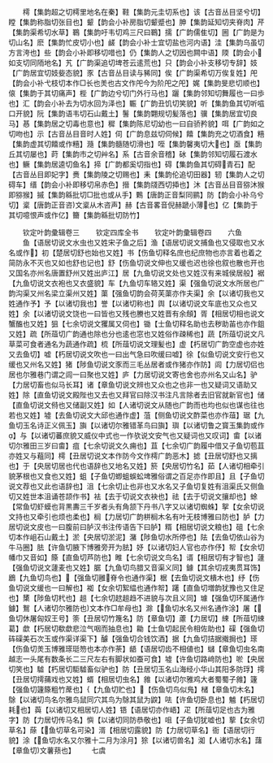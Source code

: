 <!-- { "loadSidebar": true } -->
　　樗【集韵超之切樗里地名在秦】鞋【集韵元圭切系也】该【古音丛目坚兮切】瞠【集韵称脂切张目也】颦【韵会小补房脂切颦蹙也】胂【集韵延知切夹脊肉】芹【集韵渠希切水草】鶤【集韵吁韦切鸡三尺曰鶤】擩【广韵儒隹切】圌【广韵是为切山名】麽【集韵忙皮切小也】鹾【韵会小补士宜切盐也河内语】洼【集韵乌虽切方言洿也】些【韵会小补即移切唶也】仍【集韵人之切因也闗中语】陾【韵会小如支切同陑地名】艽【广韵渠追切埤苍云逺荒也】只【韵会小补支移切专辞】妓【广韵居宜切妓姕态貌】豕【古音丛目读与豨同】俟【广韵渠希切万俟复姓】戺【韵会小补弋枝切本作□长也羙也古文作戺今为阶戺之戺】娓【集韵旻悲切顺也】偯【集韵于其切痛声】梐【广韵边兮切门外行马也】躧【集韵邻知切舞履也一曰歩也】汇【韵会小补去为切水回为泽也】辴【广韵丑饥切笑貌】听【集韵鱼其切听嗞口开貌】阮【集韵语韦切石山戴土】鬐【集韵翾规切髪落也】骥【集韵居宜切良马】惎【集韵居之切毒也意也】穉【集韵陈尼切幼也一曰自骄矜貌】咡【广韵如之切吻也】示【古音丛目音时人姓】伺【广韵息兹切伺候】饎【集韵充之切酒食】糦【集韵虚其切饎或作糦】瀡【集韵髓随切滑也】咥【集韵馨夷切大也】亟【集韵丘其切屡也】莳【集韵市之切艸名】系【古音余音稽】砅【集韵邻知切履石渡水也】鳜【集韵居逵切鱼名】揥【广韵都奚切指也】碍【集韵鱼其切碍青石】配【古音丛目即妃字】赉【集韵陵之切赐也】耒【集韵伦追切田器】轫【集韵人之切碍车】缙【韵会小补即移切帛赤色】搢【集韵牋西切揷也】沐【古音丛目音猕沐猴即猕猴】摵【集韵緜批切□批也或从手】鷅【唐韵正音梨同鹂】防【韵会小补乌兮切】楶【唐韵正音咨文楶从木咨声】赫【古音畧音倪赫蹏小薄也】亿【集韵于其切噫恨声或作亿】籋【集韵緜批切防竹】

　　钦定叶韵彚辑卷三
　　钦定四库全书
　　钦定叶韵彚辑卷四
　　六鱼
　　鱼【语居切说文水虫也又姓宋子鱼之后】渔【语居切说文捕鱼也又侵取也又水名或作】初【楚居切舒也始也又姓】书【伤鱼切释名庶也纪庶物也亦言着也着之简防永不灭也又如也舒也记也】舒【伤鱼切说文伸也又缓也迟也徐也叙也散也开也又国名亦州名唐置舒州又姓出庐江】居【九鱼切说文处也又姓汉有来城侯居般】裾【九鱼切说文衣袍也又衣盛貌】车【九鱼切车辂又姓】渠【强鱼切说文水所居也广韵沟渠又州名梁立渠州又姓】蕖【强鱼切韵会荷芙蕖亦作夫渠】余【以诸切我也又姓通作予】予【以诸切我也】誉【以诸切称也】舆【以诸切说文车底也又众也又姓】余【以诸切说文饶也一曰皆也又残也賸也又姓晋有余頠】胥【相居切相也说文蟹醢也又姓】狙【七余切说文玃属又伺也】锄【士鱼切释名助也去秽助苖也亦作鉏又姓】疏【所葅切广韵通也除也分也逺也窓也又姓俗作疎稀也】蔬【所葅切说文凡草菜可食者通名为蔬通作疏】梳【所葅切说文理髪也】虚【朽居切广韵空虚也亦姓又去鱼切】嘘【朽居切说文吹也一曰出气急曰吹缓曰嘘】徐【似鱼切说文安行也又缓也又州名又姓】猪【陟鱼切说文豕而三毛丛居者或作猪亦作防】闾【力居切侣也居也尔雅巷门谓之闾一曰聚也又姓】庐【力居切说文寄也舍也亦州名又山名】驴【力居切畜也似马长耳】诸【章鱼切说文辨也又众也之也非一也又疑词又语助又姓】除【直鱼切说文殿陛也又去也又拜官曰除汉书注凡言除者去旧官就新官也】储【直鱼切说文偫也又储副又姓】如【人诸切说文从随也广韵而也均也似也谋也往也若也又姓】墟【去鱼切说文大邱也通作虚】菹【侧鱼切说文酢菜也亦作葅】琚【九鱼切玉名诗正义佩玉】旟【以诸切尔雅错革鸟曰旟】璵【以诸切鲁之寳玉集韵或作】与【以诸切蕃庶貌又威仪中式也一作欤说文安气也又疑词也又叹词】畬【以诸切尔雅田三岁曰畬】疽【七余切说文久痈也】苴【七余切广韵履中借又子鱼切苞苴亦姓又与蒩同】樗【丑居切说文本作防今文作樗广韵恶木】摅【丑居切舒也又摛也】于【央居切居也代也语辞也又地名又姓】箊【央居切竹名】茹【人诸切相牵引貌茅根也又食也又姓】蛆【子鱼切蝍蛆蜈蚣埤雅俗谓之百足亦作即且】且【子鱼切说文荐也又此也语辞也】沮【七余切止也非也又水名又子鱼切复姓有沮渠氏又侧鱼切又姓世本沮诵苍颉作书】袪【去于切说文衣袂也】祛【去于切说文攘却也】蜍【常鱼切虾蟆也背黒夀三千岁者头有角颔下丹书八字又以诸切蜘蛛】挐【女余切说文持也又牵引也烦也柔也】榈【力居切广韵栟榈木名有叶无枝博雅曰防也】胪【力居切说文皮也一曰腹前曰胪汉书注传语告下曰胪】糈【相居切说文粮也】砠【七余切本作岨石山戴土】淤【央居切淤泥】潴【陟鱼切水所停也】阹【去鱼切依山谷为牛马圈】胠【许鱼切腋下博雅旁开为胠】妤【以诸切妇人官也亦作伃】帤【女余切幡巾又音如】篨【直鱼切芦防也】睢【七余切说文鸟名】谞【相居切有才智也】蘧【强鱼切说文蘧麦也又姓】腒【九鱼切鸟腊又音渠义同】鐻【其余切戎夷贯耳饰】鶋【九鱼切鸟也】【强鱼切雝脊令也通作渠】椐【去鱼切说文樻木也】纾【伤鱼切说文缓也一曰解也】袽【女余切絮緼也通作帤】躇【直鱼切増韵犹豫也又住足也】橥【陟鱼切杙也】趄【七余切趑趄趋不进貌与次且义同】璩【强鱼切环属通作鐻】鴽【人诸切尔雅防也文本作□牟母也】滁【鱼切水名又州名通作涂】屠【鱼切休屠匈奴王号】筡【丑居切竹篾名】防【章鱼切】藘【力居切】綀【所葅切綀葛】歔【朽居切欷歔悲泣气咽而抽息也】耡【士鱼切起民令相佐助也】磲【强鱼切砗磲美石次玉或作渠详渠下】醵【强鱼切合钱饮酒】据【九鱼切拮据撠挶也】瑹【伤鱼切羙玉博雅瑹珽笏也本亦作荼】龉【语居切齿不相値也】蠩【章鱼切虫名南越志一头尾有数条长二三尺左右有脚状如蚕可食】墟【许鱼切路﨑防也】唹【央居切笑也】驉【朽居切駏驉畜似驴也】防【丑居切玉名山海经小华山其阳多防琈】摴【丑居切摴蒱戏也又姓】蝑【相居切虫名】雓【以诸切尔雅鸡大者蜀蜀子雓】籧【强鱼切籧篨粗竹蓆也】【九鱼切贮也】【伤鱼切鸟似鳬】槠【章鱼切木名】鵌【以诸切鸟名尔雅鸟鼠同穴其鸟为鵌其鼠为鼵】呿【许鱼切卧息也】魖【朽居切耗也】藇【以诸切又相居切人姓】铻【语居切亦作峿】疋【所葅切足也古为雅字】防【力居切传马名】懙【以诸切同防恭敬也】咀【子鱼切犹嘘也】蒘【女余切草名】蒢【鱼切草名可染】湑【相居切露貌】防【力居切草名】衙【语居切行貌】涂【鱼切水名又尔雅十二月为涂月】狳【以诸切兽名】洳【人诸切水名】藷【章鱼切文薯蓣也】
　　七虞
